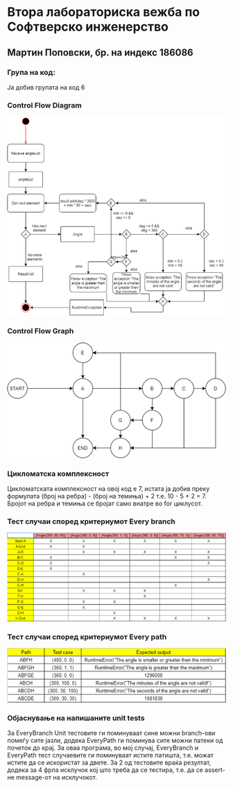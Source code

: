 # Втора лабораториска вежба по Софтверско инженерство

## Мартин Поповски, бр. на индекс 186086

### Група на код: 

Ја добив групата на код 6

###  Control Flow Diagram

![ControlFlowDiagram](src/test/resources/ControlFlowDiagram.png)

###  Control Flow Graph

![ControlFlowGraph](src/test/resources/ControlFlowGraph.png)

### Цикломатска комплексност

Цикломатската комплексност на овој код е 7, истата ја добив преку формулата (број на ребра) - (број на темиња) + 2 т.е. 10 - 5 + 2 = 7.
Бројот на ребра и темиња се бројат само внатре во for циклусот.

### Тест случаи според критериумот Every branch 

![EveryBranch](src/test/resources/EveryBranch.png)

### Тест случаи според критериумот Every path

![EveryPath](src/test/resources/EveryPath.png)

### Објаснување на напишаните unit tests

За EveryBranch Unit тестовите ги поминуваат сине можни branch-ови помеѓу сите јазли, 
додека EveryPath ги поминува сите можни патеки од почеток до крај.
За оваа програма, во мој случај, EveryBranch и EveryPath тест случаевите
ги поминуваат истите патишта, т.е. можат истите да се искористат за двете.
За 2 од тестовите враќа резултат, додека за 4 фрла исклучок кој што треба да се тестира,
т.е. да се assert-не message-от на исклучокот.
